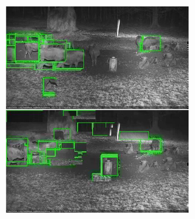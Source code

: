 ![20201118-174520-175523](in2/20201118/20201118-174520-175523_0_.jpg)
![20201118-175530-180534](in2/20201118/20201118-175530-180534_0_.jpg)

